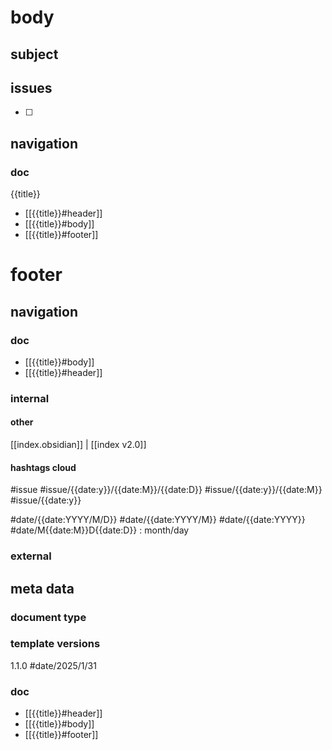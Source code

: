 
# body
## subject




## issues

- [ ] 

## navigation 
### doc
{{title}}
- [[{{title}}#header]]
- [[{{title}}#body]]
- [[{{title}}#footer]]
# footer



## navigation

### doc 

- [[{{title}}#body]]
- [[{{title}}#header]]
### internal
#### other
[[index.obsidian]] | [[index v2.0]]

#### hashtags cloud

#issue #issue/{{date:y}}/{{date:M}}/{{date:D}} #issue/{{date:y}}/{{date:M}} #issue/{{date:y}}

#date/{{date:YYYY/M/D}} #date/{{date:YYYY/M}} #date/{{date:YYYY}} #date/M{{date:M}}D{{date:D}} : month/day
### external

## meta data
### document type
### template versions
1.1.0 #date/2025/1/31 

### doc 
- [[{{title}}#header]]
- [[{{title}}#body]]
- [[{{title}}#footer]]